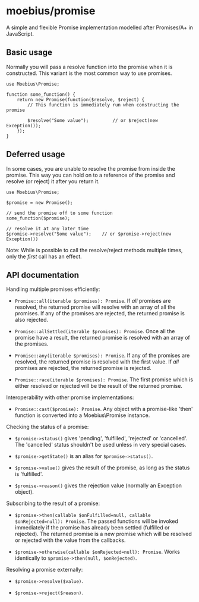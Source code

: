 moebius/promise
===============

A simple and flexible Promise implementation modelled after Promises/A+ in
JavaScript.

Basic usage
-----------

Normally you will pass a resolve function into the promise when it is
constructed. This variant is the most common way to use promises.

```
use Moebius\Promise;

function some_function() {
    return new Promise(function($resolve, $reject) {
        // This function is immediately run when constructing the promise

        $resolve("Some value");         // or $reject(new Exception());
    });
}
```


Deferred usage
--------------

In some cases, you are unable to resolve the promise from inside the promise.
This way you can hold on to a reference of the promise and resolve (or reject) it after
you return it.

```
use Moebius\Promise;

$promise = new Promise();

// send the promise off to some function
some_function($promise);

// resolve it at any later time
$promise->resolve("Some value");    // or $promise->reject(new Exception())
```

Note: While is possible to call the resolve/reject methods multiple times, only
the *first* call has an effect.


API documentation
-----------------

Handling multiple promises efficiently:

* `Promise::all(iterable $promises): Promise`. If *all* promises are resolved,
  the returned promise will resolve with an array of all the promises. If any
  of the promises are rejected, the returned promise is also rejected.

* `Promise::allSettled(iterable $promises): Promise`. Once all the promise have
  a result, the returned promise is resolved with an array of the promises.

* `Promise::any(iterable $promises): Promise`. If any of the promises are resolved,
  the returned promise is resolved with the first value. If *all* promises are 
  rejected, the returned promise is rejected.

* `Promise::race(iterable $promises): Promise`. The first promise which is either
  resolved or rejected will be the result of the returned promise.


Interoperability with other promise implementations:

* `Promise::cast($promise): Promise`. Any object with a promise-like 'then' function
  is converted into a Moebius\Promise instance.


Checking the status of a promise:

* `$promise->status()` gives 'pending', 'fulfilled', 'rejected' or 'cancelled'.
  The 'cancelled' status shouldn't be used unless in very special cases.

* `$promise->getState()` is an alias for `$promise->status()`.

* `$promise->value()` gives the result of the promise, as long as the status is
  'fulfilled'.

* `$promise->reason()` gives the rejection value (normally an Exception object).


Subscribing to the result of a promise:

* `$promise->then(callable $onFulfilled=null, callable $onRejected=null): Promise`. The
  passed functions will be invoked immediately if the promise has already been
  settled (fulfilled or rejected). The returned promise is a new promise which
  will be resolved or rejected with the value from the callbacks.

* `$promise->otherwise(callable $onRejected=null): Promise`. Works identically to
  `$promise->then(null, $onRejected)`.


Resolving a promise externally:

* `$promise->resolve($value)`.

* `$promise->reject($reason)`.
